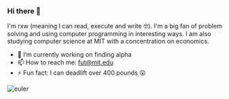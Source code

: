 ### Hi there 👋

I'm rxw (meaning I can read, execute and write 🤓). I'm a big fan of problem solving and using computer programming in interesting ways. I am also studying computer science at MIT with a concentration on economics.

- 🔭 I’m currently working on finding alpha
- 📫 How to reach me: fut@mit.edu
- ⚡ Fun fact: I can deadlift over 400 pounds 😮

![euler](https://projecteuler.net/profile/tatosaurus.png)
